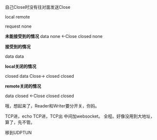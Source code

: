 自己Close时没有往对面发送Close

local    remote

request    none

**未能接受到的情况**
data       none
    <-Close
closed     none

**接受到的情况**

data       data

**local关闭的情况**

closed      data
     Close->
closed     closed

**remote关闭的情况**

data        closed
    <-Close
closed     closed



哦，想起来了，Reader和Writer要分开关，你妈。


TCP进，echo
TCP进，TCP出
中间加websocket。
全程。好像没用到大地址，算了，先不管。

移到UDPTUN